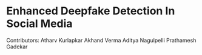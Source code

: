 # Enhanced Deepfake Detection In Social Media
Contributors:
Atharv Kurlapkar
Akhand Verma
Aditya Nagulpelli
Prathamesh Gadekar
